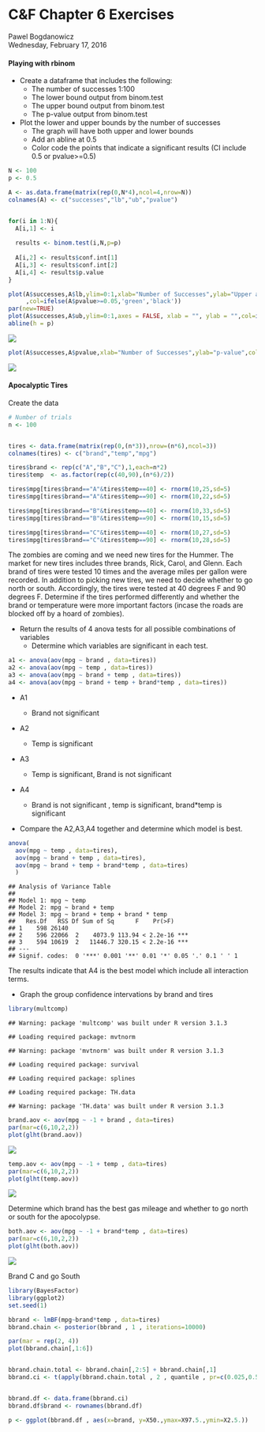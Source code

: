 # C&F Chapter 6 Exercises
Pawel Bogdanowicz  
Wednesday, February 17, 2016  

#### Playing with rbinom

* Create a dataframe that includes the following:
    + The number of successes 1:100
    + The lower bound output from binom.test
    + The upper bound output from binom.test
    + The p-value output from binom.test
* Plot the lower and upper bounds by the number of successes
    + The graph will have both upper and lower bounds
    + Add an abline at 0.5
    + Color code the points that indicate a significant results (CI include 0.5 or pvalue>=0.5)



```r
N <- 100
p <- 0.5

A <- as.data.frame(matrix(rep(0,N*4),ncol=4,nrow=N))
colnames(A) <- c("successes","lb","ub","pvalue")


for(i in 1:N){
  A[i,1] <- i
  
  results <- binom.test(i,N,p=p)
  
  A[i,2] <- results$conf.int[1]
  A[i,3] <- results$conf.int[2]
  A[i,4] <- results$p.value
}

plot(A$successes,A$lb,ylim=0:1,xlab="Number of Successes",ylab="Upper and Lower Confidence Interval"
     ,col=ifelse(A$pvalue>=0.05,'green','black'))
par(new=TRUE)
plot(A$successes,A$ub,ylim=0:1,axes = FALSE, xlab = "", ylab = "",col=ifelse(A$pvalue>=0.05,'green','black'))
abline(h = p)
```

![](C_F_Chapter_6_Exercises_files/figure-html/unnamed-chunk-1-1.png)<!-- -->

```r
plot(A$successes,A$pvalue,xlab="Number of Successes",ylab="p-value",col=ifelse(A$pvalue>=0.05,'green','black'))
```

![](C_F_Chapter_6_Exercises_files/figure-html/unnamed-chunk-1-2.png)<!-- -->



#### Apocalyptic Tires

Create the data

```r
# Number of trials
n <- 100


tires <- data.frame(matrix(rep(0,(n*3)),nrow=(n*6),ncol=3))
colnames(tires) <- c("brand","temp","mpg")

tires$brand <- rep(c("A","B","C"),1,each=n*2)
tires$temp  <- as.factor(rep(c(40,90),(n*6)/2))

tires$mpg[tires$brand=="A"&tires$temp==40] <- rnorm(10,25,sd=5)
tires$mpg[tires$brand=="A"&tires$temp==90] <- rnorm(10,22,sd=5)

tires$mpg[tires$brand=="B"&tires$temp==40] <- rnorm(10,33,sd=5)
tires$mpg[tires$brand=="B"&tires$temp==90] <- rnorm(10,15,sd=5)

tires$mpg[tires$brand=="C"&tires$temp==40] <- rnorm(10,27,sd=5)
tires$mpg[tires$brand=="C"&tires$temp==90] <- rnorm(10,28,sd=5)
```



The zombies are coming and we need new tires for the Hummer. The market for new tires includes three brands, Rick, Carol, and Glenn. Each brand of tires were tested 10 times and the average miles per gallon were recorded. In addition to picking new tires, we need to decide whether to go north or south. Accordingly, the tires were tested at 40 degrees F and 90 degrees F. Determine if the tires performed differently and whether the brand or temperature were more important factors (incase the roads are blocked off by a hoard of zombies).



* Return the results of 4 anova tests for all possible combinations of variables
    + Determine which variables are significant in each test.


```r
a1 <- anova(aov(mpg ~ brand , data=tires))
a2 <- anova(aov(mpg ~ temp , data=tires))
a3 <- anova(aov(mpg ~ brand + temp , data=tires))
a4 <- anova(aov(mpg ~ brand + temp + brand*temp , data=tires))
```

* A1
  + Brand not significant
* A2
  + Temp is significant
* A3
  + Temp is significant, Brand is not significant
* A4
  + Brand is not significant , temp is significant, brand*temp is significant


* Compare the A2,A3,A4 together and determine which model is best.


```r
anova(
  aov(mpg ~ temp , data=tires),
  aov(mpg ~ brand + temp , data=tires),
  aov(mpg ~ brand + temp + brand*temp , data=tires)
  )
```

```
## Analysis of Variance Table
## 
## Model 1: mpg ~ temp
## Model 2: mpg ~ brand + temp
## Model 3: mpg ~ brand + temp + brand * temp
##   Res.Df   RSS Df Sum of Sq      F    Pr(>F)    
## 1    598 26140                                  
## 2    596 22066  2    4073.9 113.94 < 2.2e-16 ***
## 3    594 10619  2   11446.7 320.15 < 2.2e-16 ***
## ---
## Signif. codes:  0 '***' 0.001 '**' 0.01 '*' 0.05 '.' 0.1 ' ' 1
```

The results indicate that A4 is the best model which include all interaction terms.

* Graph the group confidence intervations by brand and tires


```r
library(multcomp)
```

```
## Warning: package 'multcomp' was built under R version 3.1.3
```

```
## Loading required package: mvtnorm
```

```
## Warning: package 'mvtnorm' was built under R version 3.1.3
```

```
## Loading required package: survival
```

```
## Loading required package: splines
```

```
## Loading required package: TH.data
```

```
## Warning: package 'TH.data' was built under R version 3.1.3
```

```r
brand.aov <- aov(mpg ~ -1 + brand , data=tires)
par(mar=c(6,10,2,2))
plot(glht(brand.aov))
```

![](C_F_Chapter_6_Exercises_files/figure-html/unnamed-chunk-5-1.png)<!-- -->

```r
temp.aov <- aov(mpg ~ -1 + temp , data=tires)
par(mar=c(6,10,2,2))
plot(glht(temp.aov))
```

![](C_F_Chapter_6_Exercises_files/figure-html/unnamed-chunk-5-2.png)<!-- -->

Determine which brand has the best gas mileage and whether to go north or south for the apocolypse.

```r
both.aov <- aov(mpg ~ -1 + brand*temp , data=tires)
par(mar=c(6,10,2,2))
plot(glht(both.aov))
```

![](C_F_Chapter_6_Exercises_files/figure-html/unnamed-chunk-6-1.png)<!-- -->

Brand C and go South







```r
library(BayesFactor)
library(ggplot2)
set.seed(1)

bbrand <- lmBF(mpg~brand*temp , data=tires)
bbrand.chain <- posterior(bbrand , 1 , iterations=10000)

par(mar = rep(2, 4))
plot(bbrand.chain[,1:6])


bbrand.chain.total <- bbrand.chain[,2:5] + bbrand.chain[,1]
bbrand.ci <- t(apply(bbrand.chain.total , 2 , quantile , pr=c(0.025,0.5,0.975)))


bbrand.df <- data.frame(bbrand.ci)
bbrand.df$brand <- rownames(bbrand.df)

p <- ggplot(bbrand.df , aes(x=brand, y=X50.,ymax=X97.5.,ymin=X2.5.))
```














